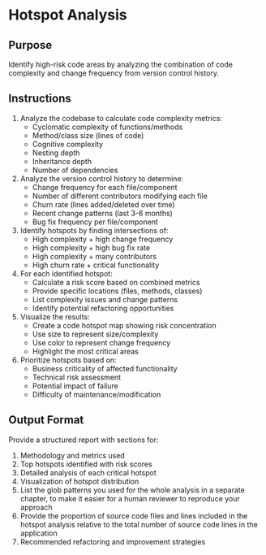 # Hotspot Analysis

## Purpose
Identify high-risk code areas by analyzing the combination of code complexity and change frequency from version control history.

## Instructions
1. Analyze the codebase to calculate code complexity metrics:
   - Cyclomatic complexity of functions/methods
   - Method/class size (lines of code)
   - Cognitive complexity
   - Nesting depth
   - Inheritance depth
   - Number of dependencies
2. Analyze the version control history to determine:
   - Change frequency for each file/component
   - Number of different contributors modifying each file
   - Churn rate (lines added/deleted over time)
   - Recent change patterns (last 3-6 months)
   - Bug fix frequency per file/component
3. Identify hotspots by finding intersections of:
   - High complexity + high change frequency
   - High complexity + high bug fix rate
   - High complexity + many contributors
   - High churn rate + critical functionality
4. For each identified hotspot:
   - Calculate a risk score based on combined metrics
   - Provide specific locations (files, methods, classes)
   - List complexity issues and change patterns
   - Identify potential refactoring opportunities
5. Visualize the results:
   - Create a code hotspot map showing risk concentration
   - Use size to represent size/complexity
   - Use color to represent change frequency
   - Highlight the most critical areas
6. Prioritize hotspots based on:
   - Business criticality of affected functionality
   - Technical risk assessment
   - Potential impact of failure
   - Difficulty of maintenance/modification

## Output Format
Provide a structured report with sections for:

1. Methodology and metrics used
2. Top hotspots identified with risk scores
3. Detailed analysis of each critical hotspot
4. Visualization of hotspot distribution
5. List the glob patterns you used for the whole analysis in a separate chapter,
   to make it easier for a human reviewer to reproduce your approach
6. Provide the proportion of source code files and lines included in the hotspot analysis relative to the total number of source code lines in the application
7. Recommended refactoring and improvement strategies
